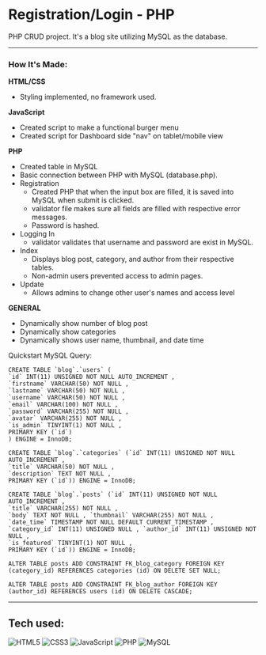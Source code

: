 # Registration/Login - PHP

PHP CRUD project. It's a blog site utilizing MySQL as the database.

<hr>

### How It's Made:

**HTML/CSS**

- Styling implemented, no framework used.

**JavaScript**

- Created script to make a functional burger menu
- Created script for Dashboard side "nav" on tablet/mobile view

**PHP**

- Created table in MySQL
- Basic connection between PHP with MySQL (database.php).
- Registration
  - Created PHP that when the input box are filled, it is saved into MySQL when submit is clicked.
  - validator file makes sure all fields are filled with respective error messages.
  - Password is hashed.
- Logging In
  - validator validates that username and password are exist in MySQL.
- Index
  - Displays blog post, category, and author from their respective tables.
  - Non-admin users prevented access to admin pages.
- Update
  - Allows admins to change other user's names and access level

**GENERAL**

- Dynamically show number of blog post
- Dynamically show categories
- Dynamically shows user name, thumbnail, and date time

Quickstart MySQL Query:

```
CREATE TABLE `blog`.`users` (
`id` INT(11) UNSIGNED NOT NULL AUTO_INCREMENT ,
`firstname` VARCHAR(50) NOT NULL ,
`lastname` VARCHAR(50) NOT NULL ,
`username` VARCHAR(50) NOT NULL ,
`email` VARCHAR(100) NOT NULL ,
`password` VARCHAR(255) NOT NULL ,
`avatar` VARCHAR(255) NOT NULL ,
`is_admin` TINYINT(1) NOT NULL ,
PRIMARY KEY (`id`)
) ENGINE = InnoDB;
```

```
CREATE TABLE `blog`.`categories` (`id` INT(11) UNSIGNED NOT NULL AUTO_INCREMENT ,
`title` VARCHAR(50) NOT NULL ,
`description` TEXT NOT NULL ,
PRIMARY KEY (`id`)) ENGINE = InnoDB;
```

```
CREATE TABLE `blog`.`posts` (`id` INT(11) UNSIGNED NOT NULL AUTO_INCREMENT ,
`title` VARCHAR(255) NOT NULL ,
`body` TEXT NOT NULL , `thumbnail` VARCHAR(255) NOT NULL ,
`date_time` TIMESTAMP NOT NULL DEFAULT CURRENT_TIMESTAMP ,
`category_id` INT(11) UNSIGNED NULL , `author_id` INT(11) UNSIGNED NOT NULL ,
`is_featured` TINYINT(1) NOT NULL ,
PRIMARY KEY (`id`)) ENGINE = InnoDB;
```

```
ALTER TABLE posts ADD CONSTRAINT FK_blog_category FOREIGN KEY (category_id) REFERENCES categories (id) ON DELETE SET NULL;
```

```
ALTER TABLE posts ADD CONSTRAINT FK_blog_author FOREIGN KEY (author_id) REFERENCES users (id) ON DELETE CASCADE;
```

<hr>

## Tech used:

![HTML5](https://img.shields.io/badge/-HTML5-1d1f21?style=flat&logo=HTML5)
![CSS3](https://img.shields.io/badge/-CSS3-1d1f21?style=flat&logo=CSS3)
![JavaScript](https://img.shields.io/badge/-JavaScript-1d1f21?style=flat&logo=javascript)
![PHP](https://img.shields.io/badge/PHP-1d1f21?&logo=php)
![MySQL](https://img.shields.io/badge/-MySQL-1d1f21?style=flat&logo=MySQL)
